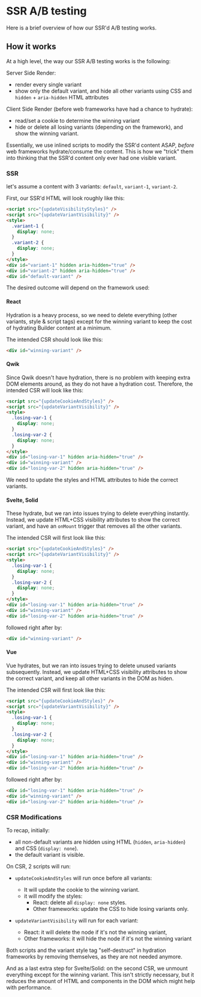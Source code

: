 # SSR A/B testing

Here is a brief overview of how our SSR'd A/B testing works.

## How it works

At a high level, the way our SSR A/B testing works is the following:

Server Side Render:

- render every single variant
- show only the default variant, and hide all other variants using CSS and `hidden` + `aria-hidden` HTML attributes

Client Side Render (before web frameworks have had a chance to hydrate):

- read/set a cookie to determine the winning variant
- hide or delete all losing variants (depending on the framework), and show the winning variant.

Essentially, we use inlined scripts to modify the SSR'd content ASAP, _before_ web frameworks hydrate/consume the content.
This is how we "trick" them into thinking that the SSR'd content only ever had one visible variant.

### SSR

let's assume a content with 3 variants: `default`, `variant-1`, `variant-2`.

First, our SSR'd HTML will look roughly like this:

```html
<script src="{updateVisibilityStyles}" />
<script src="{updateVariantVisibility}" />
<style>
  .variant-1 {
    display: none;
  }
  .variant-2 {
    display: none;
  }
</style>
<div id="variant-1" hidden aria-hidden="true" />
<div id="variant-2" hidden aria-hidden="true" />
<div id="default-variant" />
```

The desired outcome will depend on the framework used:

#### React

Hydration is a heavy process, so we need to delete everything (other variants, style & script tags) except for the winning variant to keep the cost of hydrating Builder content at a minimum.

The intended CSR should look like this:

```html
<div id="winning-variant" />
```

#### Qwik

Since Qwik doesn't have hydration, there is no problem with keeping extra DOM elements around, as they do not have a hydration cost. Therefore, the intended CSR will look like this:

```html
<script src="{updateCookieAndStyles}" />
<script src="{updateVariantVisibility}" />
<style>
  .losing-var-1 {
    display: none;
  }
  .losing-var-2 {
    display: none;
  }
</style>
<div id="losing-var-1" hidden aria-hidden="true" />
<div id="winning-variant" />
<div id="losing-var-2" hidden aria-hidden="true" />
```

We need to update the styles and HTML attributes to hide the correct variants.

#### Svelte, Solid

These hydrate, but we ran into issues trying to delete everything instantly. Instead, we update HTML+CSS visibility attributes to show the correct variant, and have an `onMount` trigger that removes all the other variants.

The intended CSR will first look like this:

```html
<script src="{updateCookieAndStyles}" />
<script src="{updateVariantVisibility}" />
<style>
  .losing-var-1 {
    display: none;
  }
  .losing-var-2 {
    display: none;
  }
</style>
<div id="losing-var-1" hidden aria-hidden="true" />
<div id="winning-variant" />
<div id="losing-var-2" hidden aria-hidden="true" />
```

followed right after by:

```html
<div id="winning-variant" />
```

#### Vue

Vue hydrates, but we ran into issues trying to delete unused variants subsequently. Instead, we update HTML+CSS visibility attributes to show the correct variant, and keep all other variants in the DOM as hiden.

The intended CSR will first look like this:

```html
<script src="{updateCookieAndStyles}" />
<script src="{updateVariantVisibility}" />
<style>
  .losing-var-1 {
    display: none;
  }
  .losing-var-2 {
    display: none;
  }
</style>
<div id="losing-var-1" hidden aria-hidden="true" />
<div id="winning-variant" />
<div id="losing-var-2" hidden aria-hidden="true" />
```

followed right after by:

```html
<div id="losing-var-1" hidden aria-hidden="true" />
<div id="winning-variant" />
<div id="losing-var-2" hidden aria-hidden="true" />
```

### CSR Modifications

To recap, initially:

- all non-default variants are hidden using HTML (`hidden`, `aria-hidden`) and CSS (`display: none`).
- the default variant is visible.

On CSR, 2 scripts will run:

- `updateCookieAndStyles` will run once before all variants:

  - It will update the cookie to the winning variant.
  - it will modify the styles:
    - React: delete all `display: none` styles.
    - Other frameworks: update the CSS to hide losing variants only.

- `updateVariantVisibility` will run for each variant:
  - React: it will delete the node if it's not the winning variant,
  - Other frameworks: it will hide the node if it's not the winning variant

Both scripts and the variant style tag "self-destruct" in hydration frameworks by removing themselves, as they are not needed anymore.

And as a last extra step for Svelte/Solid: on the second CSR, we unmount everything except for the winning variant. This isn't strictly necessary, but it reduces the amount of HTML and components in the DOM which might help with performance.
